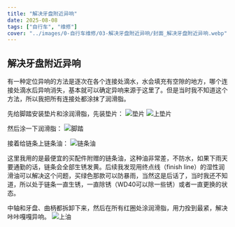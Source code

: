 ```yaml
---
title: "解决牙盘附近异响"  
date: 2025-08-08  
tags: ["自行车", "维修"]  
cover: "../images/0-自行车维修/03-解决牙盘附近异响/封面_解决牙盘附近异响.webp"  
---
```

## 解决牙盘附近异响
有一种定位异响的方法是逐次在各个连接处滴水，水会填充有空隙的地方，哪个连接处滴水后异响消失，基本就可以确定异响来源于这里了。但是当时我不知道这个方法，所以我把所有连接处都涂抹了润滑脂。

先给脚踏安装垫片和涂润滑脂，先装垫片：
![垫片](../images/0-维修自行车/03-解决牙盘附近异响/垫片.webp)
![上垫片](../images/0-维修自行车/03-解决牙盘附近异响/上垫片.webp)

然后涂一下润滑脂：
![脚踏](../images/0-维修自行车/03-解决牙盘附近异响/脚踏.webp)

接着给链条上链条油：
![链条油](../images/0-维修自行车/03-解决牙盘附近异响/链条油.webp)

这里我用的是最便宜的买配件附赠的链条油，这种油非常差，不防水，如果下雨天要通勤的话，链条会全部生锈发黄。后续我发现用终点线（finish line）的湿性润滑油可以解决这个问题，买绿色那款可以防暴雨，当然这是后话了，当时我还不知道，所以处于链条一直生锈，一直除锈（WD40可以除一些锈）或者一直更换的状态。

中轴和牙盘、曲柄都拆卸下来，然后在所有红圈处涂润滑脂，用力拴到最紧，解决咔咔嘎嘎异响。
![上油](../images/0-维修自行车/03-解决牙盘附近异响/上油.webp)
